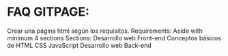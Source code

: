 # FAQ GITPAGE:
Crear una página html según los requisitos.
Requirements:
Aside with mínimum 4 sections
Sections: 
Desarrollo web Front-end
Conceptos básicos de HTML
CSS
JavaScript
Desarrollo web Back-end
